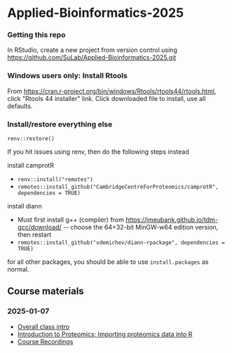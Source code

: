 # Applied-Bioinformatics-2025

### Getting this repo

In RStudio, create a new project from version control using https://github.com/SuLab/Applied-Bioinformatics-2025.git

### Windows users only: Install Rtools

From https://cran.r-project.org/bin/windows/Rtools/rtools44/rtools.html, click "Rtools 44 installer" link. Click downloaded file to install, use all defaults.

### Install/restore everything else

`renv::restore()`

If you hit issues using renv, then do the following steps instead

install camprotR
* `renv::install("remotes")`
* `remotes::install_github("CambridgeCentreForProteomics/camprotR", dependencies = TRUE)`

install diann
* Must first install g++ (compiler) from https://jmeubank.github.io/tdm-gcc/download/ -- choose the 64+32-bit MinGW-w64 edition version, then restart
* `remotes::install_github("vdemichev/diann-rpackage", dependencies = TRUE)`

for all other packages, you should be able to use `install.packages` as normal.


## Course materials

### 2025-01-07
* [Overall class intro](https://docs.google.com/presentation/d/1DFdVBRlitwfMhO4pZMOLntDAMrm32WAS/edit?usp=sharing&ouid=101769683166653841618&rtpof=true&sd=true)
* [Introduction to Proteomics; Importing proteomics data into R](https://docs.google.com/presentation/d/1AzBJR_JMnycM37_xtJLqZi4IJxPEpsUZ/edit?usp=sharing&ouid=117620351523798089230&rtpof=true&sd=true)
* [Course Recordings](https://www.dropbox.com/scl/fo/ahddd1ci362ppzm8pcyet/AGp4X15MGMhK0RkTlpR_okc?rlkey=6fpej2sf0so8ppo4lqu5yg73z&st=zymytfcp&dl=0)
